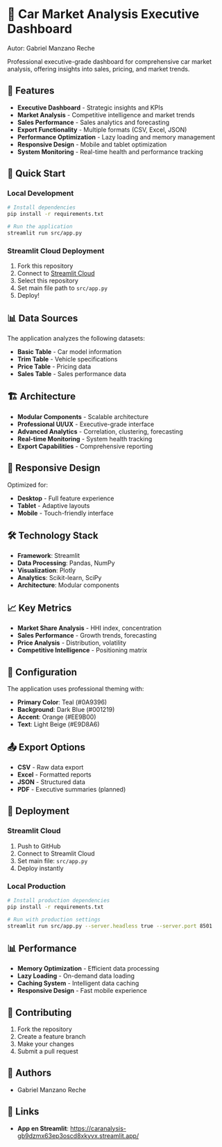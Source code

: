 # 🚗 Car Market Analysis Executive Dashboard

Autor: Gabriel Manzano Reche

Professional executive-grade dashboard for comprehensive car market analysis, offering insights into sales, pricing, and market trends.

## 🌟 Features

- **Executive Dashboard** - Strategic insights and KPIs
- **Market Analysis** - Competitive intelligence and market trends  
- **Sales Performance** - Sales analytics and forecasting
- **Export Functionality** - Multiple formats (CSV, Excel, JSON)
- **Performance Optimization** - Lazy loading and memory management
- **Responsive Design** - Mobile and tablet optimization
- **System Monitoring** - Real-time health and performance tracking

## 🚀 Quick Start

### Local Development
```bash
# Install dependencies
pip install -r requirements.txt

# Run the application
streamlit run src/app.py
```

### Streamlit Cloud Deployment
1. Fork this repository
2. Connect to [Streamlit Cloud](https://share.streamlit.io)
3. Select this repository
4. Set main file path to `src/app.py`
5. Deploy!

## 📊 Data Sources

The application analyzes the following datasets:
- **Basic Table** - Car model information
- **Trim Table** - Vehicle specifications
- **Price Table** - Pricing data
- **Sales Table** - Sales performance data

## 🏗️ Architecture

- **Modular Components** - Scalable architecture
- **Professional UI/UX** - Executive-grade interface
- **Advanced Analytics** - Correlation, clustering, forecasting
- **Real-time Monitoring** - System health tracking
- **Export Capabilities** - Comprehensive reporting

## 📱 Responsive Design

Optimized for:
- **Desktop** - Full feature experience
- **Tablet** - Adaptive layouts
- **Mobile** - Touch-friendly interface

## 🛠️ Technology Stack

- **Framework**: Streamlit
- **Data Processing**: Pandas, NumPy
- **Visualization**: Plotly
- **Analytics**: Scikit-learn, SciPy
- **Architecture**: Modular components

## 📈 Key Metrics

- **Market Share Analysis** - HHI index, concentration
- **Sales Performance** - Growth trends, forecasting
- **Price Analysis** - Distribution, volatility
- **Competitive Intelligence** - Positioning matrix

## 🔧 Configuration

The application uses professional theming with:
- **Primary Color**: Teal (#0A9396)
- **Background**: Dark Blue (#001219)
- **Accent**: Orange (#EE9B00)
- **Text**: Light Beige (#E9D8A6)

## 📤 Export Options

- **CSV** - Raw data export
- **Excel** - Formatted reports
- **JSON** - Structured data
- **PDF** - Executive summaries (planned)

## 🚀 Deployment

### Streamlit Cloud
1. Push to GitHub
2. Connect to Streamlit Cloud
3. Set main file: `src/app.py`
4. Deploy instantly

### Local Production
```bash
# Install production dependencies
pip install -r requirements.txt

# Run with production settings
streamlit run src/app.py --server.headless true --server.port 8501
```

## 📊 Performance

- **Memory Optimization** - Efficient data processing
- **Lazy Loading** - On-demand data loading
- **Caching System** - Intelligent data caching
- **Responsive Design** - Fast mobile experience

## 🤝 Contributing

1. Fork the repository
2. Create a feature branch
3. Make your changes
4. Submit a pull request

## 👥 Authors

- Gabriel Manzano Reche

## 🔗 Links

- **App en Streamlit**: https://caranalysis-gb9dzmx63ep3oscd8xkyvx.streamlit.app/
